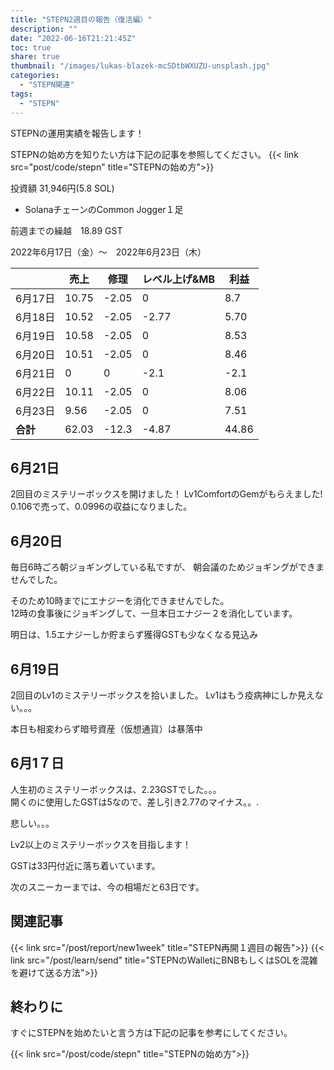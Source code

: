 ```yaml
---
title: "STEPN2週目の報告（復活編）"
description: ""
date: "2022-06-16T21:21:45Z"
toc: true
share: true
thumbnail: "/images/lukas-blazek-mcSDtbWXUZU-unsplash.jpg"
categories:
  - "STEPN関連"
tags:
  - "STEPN"
---
```


STEPNの運用実績を報告します！

<!--more-->

STEPNの始め方を知りたい方は下記の記事を参照してください。
{{< link src="post/code/stepn" title="STEPNの始め方">}}

投資額 31,946円(5.8 SOL)

- SolanaチェーンのCommon Jogger１足

前週までの繰越　18.89 GST  

2022年6月17日（金）〜　2022年6月23日（木）

|  | 売上 | 修理 | レベル上げ&MB | 利益 |
| --- | --- | --- | --- | --- |
| 6月17日 | 10.75 | -2.05 | 0 | 8.7 |
| 6月18日 | 10.52 | -2.05 | -2.77 | 5.70 |
| 6月19日 | 10.58 | -2.05 | 0 | 8.53 |
| 6月20日 | 10.51 | -2.05 | 0 | 8.46 |
| 6月21日 | 0 | 0 | -2.1 | -2.1 |
| 6月22日 | 10.11 | -2.05 | 0 | 8.06 |
| 6月23日 | 9.56 | -2.05 | 0 | 7.51 |
| **合計** | 62.03 | -12.3 | -4.87 | 44.86 |

## 6月21日

2回目のミステリーボックスを開けました！
Lv1ComfortのGemがもらえました!
0.106で売って、0.0996の収益になりました。

## 6月20日

毎日6時ごろ朝ジョギングしている私ですが、
朝会議のためジョギングができませんでした。  

そのため10時までにエナジーを消化できませんでした。  
12時の食事後にジョギングして、一旦本日エナジー２を消化しています。  

明日は、1.5エナジーしか貯まらず獲得GSTも少なくなる見込み

## 6月19日

2回目のLv1のミステリーボックスを拾いました。
Lv1はもう疫病神にしか見えない。。。

本日も相変わらず暗号資産（仮想通貨）は暴落中

## 6月1７日

人生初のミステリーボックスは、2.23GSTでした。。。  
開くのに使用したGSTは5なので、差し引き2.77のマイナス。。.

悲しい。。。

Lv2以上のミステリーボックスを目指します！

GSTは33円付近に落ち着いています。  

次のスニーカーまでは、今の相場だと63日です。  

## 関連記事

{{< link src="/post/report/new1week" title="STEPN再開１週目の報告">}}
{{< link src="/post/learn/send" title="STEPNのWalletにBNBもしくはSOLを混雑を避けて送る方法">}}

## 終わりに

すぐにSTEPNを始めたいと言う方は下記の記事を参考にしてください。

{{< link src="/post/code/stepn" title="STEPNの始め方">}}



  
